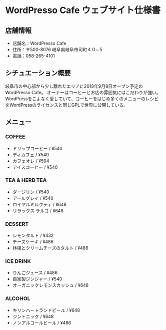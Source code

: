 # WordPresso Cafe ウェブサイト仕様書
## 店舗情報
- 店舗名：WordPresso Cafe
- 住所：〒500-8076 岐阜県岐阜市司町４０−５
- 電話：058-265-4101

## シチュエーション概要
岐阜市の中心部から少し離れたエリアに2018年9月8日オープン予定のWordPresso Cafe。
オーナーはコーヒーとお店の雰囲気にはこだわりが強い。WordPressをこよなく愛していて、コーヒーをはじめ多くのメニューのレシピをWordPressのライセンスと同じGPLで世界に公開している。

## メニュー
### COFFEE
- ドリップコーヒー / ¥540
- ディカフェ / ¥540
- カフェオレ / ¥594
- アイスコーヒー / ¥540

### TEA & HERB TEA
- ダージリン / ¥540
- アールグレイ / ¥540
- ロイヤルミルクティ / ¥648
- リラックス ラルゴ / ¥648

### DESSERT
- レモンタルト / ¥432
- チーズケーキ / ¥486
- 林檎とクリームチーズのタルト / ¥486

### ICE DRINK
- りんごジュース / ¥486
- 自家製ジンジャー / ¥540
- オーガニックレモンスカッシュ / ¥648

### ALCOHOL
- キリンハートランドビール / ¥648
- ジントニック / ¥648
- ノンアルコールビール / ¥486
